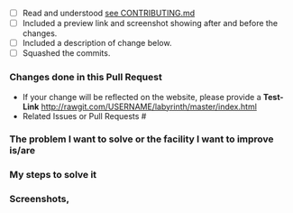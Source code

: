 <!-- Don't delete anything without explicit instructions from a maintainer. -->

<!-- Check by changing each `[ ]` to `[x]` Please take note of the whitespace as it matters. -->
- [ ] Read and understood [see CONTRIBUTING.md](https://github.com/fossasia/labyrinth/blob/master/CONTRIBUTING.md)
- [ ] Included a preview link and screenshot showing after and before the changes.
- [ ] Included a description of change below.
- [ ] Squashed the commits.

### Changes done in this Pull Request

- If your change will be reflected on the website, please provide a **Test-Link**
  <!-- Here you can add your preview link. Please replace "USERNAME" with your GitHub username 
       and "master" with the branch you are working on. -->
  http://rawgit.com/USERNAME/labyrinth/master/index.html
- <!-- If you fully fixed/improved some isuue(s), please insert the issue number(s) behind the # 
       If you have not fixed some issue(s) completly, but only some of step(s) in issue(s),
         please insert the issue number(s) with step number(s) hind the # -->
  Related Issues or Pull Requests #<Issue no.>


<!-- please summarize the problem you faced -->
<!-- Please remove unwanted words in following topic -->
### The problem I want to solve or the facility I want to improve is/are
<!-- Mention the bug/facility solved/improved -->

### My steps to solve it
<!-- Please summarize the solution you chose.
     Mention the files changed. Add what changes you have done. -->

### Screenshots,
<!-- If any -->


